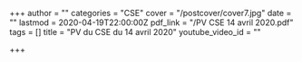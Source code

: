 +++
author = ""
categories = "CSE"
cover = "/postcover/cover7.jpg"
date = ""
lastmod = 2020-04-19T22:00:00Z
pdf_link = "/PV CSE 14 avril 2020.pdf"
tags = []
title = "PV du CSE du 14 avril 2020"
youtube_video_id = ""

+++
